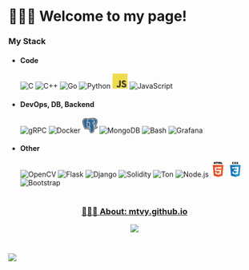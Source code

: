 

<h3 align="left">
  
  <h1> 👨🏽‍💻 Welcome to my page! </h1>
  
  ### My Stack
  
  - #### Code
   
    <img alt="C" height="30px" src="https://img.shields.io/badge/c-%2300599C.svg?style=for-the-badge&logo=c&logoColor=white" />

    <img alt="C++" height="30px" src="https://img.shields.io/badge/c++-%2300599C.svg?style=for-the-badge&logo=c%2B%2B&logoColor=white" />

    <img alt="Go" height="30px" src="https://img.shields.io/badge/go-%2300ADD8.svg?style=for-the-badge&logo=go&logoColor=white" />

    <img alt="Python" height="30px" src="https://img.shields.io/badge/python-3670A0?style=for-the-badge&logo=python&logoColor=ffdd54" />

    <img alt="JavaScript" height="30px" src="https://raw.githubusercontent.com/github/explore/80688e429a7d4ef2fca1e82350fe8e3517d3494d/topics/javascript/javascript.png" />
  
    <img alt="JavaScript" height="30px" src="https://img.shields.io/badge/java-%23ED8B00.svg?style=for-the-badge&logo=java&logoColor=white" />
  
  
  - #### DevOps, DB, Backend
  
    <img alt="gRPC" height="30px" src="https://user-images.githubusercontent.com/44533918/211164725-4dc380c2-eda6-4ce4-9bd9-8991ecce3cfd.png" />
  
    <img alt="Docker" height="30px" src="https://img.shields.io/badge/docker-%230db7ed.svg?style=for-the-badge&logo=docker&logoColor=white" />

    <img alt="PostgreSQL" height="30px" src="https://raw.githubusercontent.com/github/explore/80688e429a7d4ef2fca1e82350fe8e3517d3494d/topics/postgresql/postgresql.png" />

    <img alt="MongoDB" height="30px" src="https://img.shields.io/badge/MongoDB-%234ea94b.svg?style=for-the-badge&logo=mongodb&logoColor=white" />

    <img alt="Bash" height="30px" src="https://img.shields.io/badge/shell_script-%23121011.svg?style=for-the-badge&logo=gnu-bash&logoColor=white" />
    <img alt="Grafana" height="30px" src="https://img.shields.io/badge/grafana-%23F46800.svg?style=for-the-badge&logo=grafana&logoColor=white" />
  
  - #### Other
  
    <img alt="OpenCV" height="30px" src="https://img.shields.io/badge/opencv-%23white.svg?style=for-the-badge&logo=opencv&logoColor=white" />

    <img alt="Flask" height="30px" src="https://img.shields.io/badge/flask-%23000.svg?style=for-the-badge&logo=flask&logoColor=white" />
  
    <img alt="Django" height="30px" src="https://img.shields.io/badge/django-%23092E20.svg?style=for-the-badge&logo=django&logoColor=white" />
  
    <img alt="Solidity" height="30px" src="https://img.shields.io/badge/Solidity-%23363636.svg?style=for-the-badge&logo=solidity&logoColor=white" />
  
    <img alt="Ton" height="30px" src="https://user-images.githubusercontent.com/44533918/211165019-4402c25b-24a7-4893-ae82-180f044aa913.png" />

    <img alt="Node.js" height="30px" src="https://img.shields.io/badge/node.js-6DA55F?style=for-the-badge&logo=node.js&logoColor=white" />

    <img alt="HTML5" height="30px" src="https://raw.githubusercontent.com/github/explore/80688e429a7d4ef2fca1e82350fe8e3517d3494d/topics/html/html.png" />

    <img alt="CSS3" height="30px" src="https://raw.githubusercontent.com/github/explore/80688e429a7d4ef2fca1e82350fe8e3517d3494d/topics/css/css.png" />
  
    <img alt="Bootstrap" height="30px" src="https://img.shields.io/badge/bootstrap-%23563D7C.svg?style=for-the-badge&logo=bootstrap&logoColor=white" />
  
</h3>

#

<h3 align="center">
  <a align="center" href="https://mtvy.github.io">👨🏽‍💻 About: mtvy.github.io</a>
</h3>
<p align="center">
  <img width="800" src="https://user-images.githubusercontent.com/44533918/199681635-86834352-60fc-4d5f-a14e-40545de05a03.svg"/>
</p>

#
<a> <img width="120" src="https://profile-counter.glitch.me/mtvy/count.svg"/> </a>
